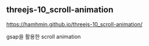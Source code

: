 
## threejs-10_scroll-animation

https://hamhmin.github.io/threejs-10_scroll-animation/

gsap을 활용한 scroll animation
